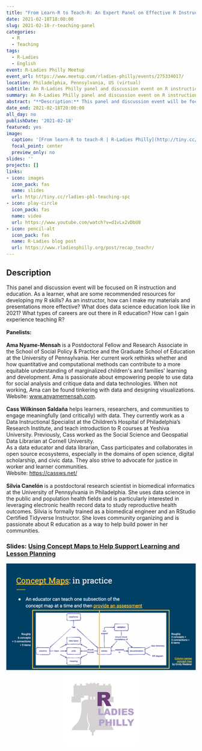 ```yaml
---
title: "From Learn-R to Teach-R: An Expert Panel on Effective R Instruction"
date: 2021-02-18T18:00:00
slug: 2021-02-18-r-teaching-panel
categories:
  - R
  - Teaching
tags:
  - R-Ladies
  - English
event: R-Ladies Philly Meetup
event_url: https://www.meetup.com/rladies-philly/events/275334017/
location: Philadelphia, Pennsylvania, US (virtual)
subtitle: An R-Ladies Philly panel and discussion event on R instruction and education.
summary: An R-Ladies Philly panel and discussion event on R instruction and education.
abstract: "**Description:** This panel and discussion event will be focused on R instruction and education. As a learner, what are some recommended resources for developing my R skills? As an instructor, how can I make my materials and presentations more effective? What does data science education look like in 2021? What types of careers are out there in R education? How can I gain experience teaching R?<br><br>**Panelists:**<br><br>**Ama Nyame-Mensah** is a Postdoctoral Fellow and Research Associate in the School of Social Policy & Practice and the Graduate School of Education at the University of Pennsylvania. Her current work rethinks whether and how quantitative and computational methods can contribute to a more equitable understanding of marginalized children's and families' learning and development. Ama is passionate about empowering people to use data for social analysis and critique data and data technologies. When not working, Ama can be found tinkering with data and designing visualizations.<br>Website: www.anyamemensah.com. <br><br>**Cass Wilkinson Saldaña** helps learners, researchers, and communities to engage meaningfully (and critically) with data. They currently work as a Data Instructional Specialist at the Children’s Hospital of Philadelphia’s Research Institute, and teach introduction to R courses at Yeshiva University. Previously, Cass worked as the Social Science and Geospatial Data Librarian at Cornell University.<br>As a data educator and data librarian, Cass participates and collaborates in open source ecosystems, especially in the domains of open science, digital scholarship, and civic data. They also strive to advocate for justice in worker and learner communities.<br>Website: https://cassws.net/<br><br>**Silvia Canelón** is a postdoctoral research scientist in biomedical informatics at the University of Pennsylvania in Philadelphia. She uses data science in the public and population health fields and is particularly interested in leveraging electronic health record data to study reproductive health outcomes. Silvia is formally trained as a biomedical engineer and an RStudio Certified Tidyverse Instructor. She loves community organizing and is passionate about R education as a way to help build power in her communities."
date_end: 2021-02-18T20:00:00
all_day: no
publishDate: '2021-02-18'
featured: yes
image:
  caption: '[From learn-R to teach-R | R-Ladies Philly](http://tiny.cc/rladies-phl-teaching-spc)'
  focal_point: center
  preview_only: no
slides: ''
projects: []
links:
- icon: images
  icon_pack: fas
  name: slides
  url: http://tiny.cc/rladies-phl-teaching-spc
- icon: play-circle
  icon_pack: fas
  name: video
  url: https://www.youtube.com/watch?v=d1vLx2vDbU8
- icon: pencil-alt
  icon_pack: fas
  name: R-Ladies blog post
  url: https://www.rladiesphilly.org/post/recap_teachr/
---
```

## Description
This panel and discussion event will be focused on R instruction and education. As a learner, what are some recommended resources for developing my R skills? As an instructor, how can I make my materials and presentations more effective? What does data science education look like in 2021? What types of careers are out there in R education? How can I gain experience teaching R?<br><br>**Panelists:**<br><br>**Ama Nyame-Mensah** is a Postdoctoral Fellow and Research Associate in the School of Social Policy & Practice and the Graduate School of Education at the University of Pennsylvania. Her current work rethinks whether and how quantitative and computational methods can contribute to a more equitable understanding of marginalized children's and families' learning and development. Ama is passionate about empowering people to use data for social analysis and critique data and data technologies. When not working, Ama can be found tinkering with data and designing visualizations.<br>Website: www.anyamemensah.com. <br><br>**Cass Wilkinson Saldaña** helps learners, researchers, and communities to engage meaningfully (and critically) with data. They currently work as a Data Instructional Specialist at the Children’s Hospital of Philadelphia’s Research Institute, and teach introduction to R courses at Yeshiva University. Previously, Cass worked as the Social Science and Geospatial Data Librarian at Cornell University.<br>As a data educator and data librarian, Cass participates and collaborates in open source ecosystems, especially in the domains of open science, digital scholarship, and civic data. They also strive to advocate for justice in worker and learner communities.<br>Website: https://cassws.net/<br><br>**Silvia Canelón** is a postdoctoral research scientist in biomedical informatics at the University of Pennsylvania in Philadelphia. She uses data science in the public and population health fields and is particularly interested in leveraging electronic health record data to study reproductive health outcomes. Silvia is formally trained as a biomedical engineer and an RStudio Certified Tidyverse Instructor. She loves community organizing and is passionate about R education as a way to help build power in her communities.

### Slides: [Using Concept Maps to Help Support Learning and Lesson Planning](http://tiny.cc/rladies-phl-teaching-spc)

<img src="concept-map.png" title="Concept Maps: in practice. An educator can teach one subsection of the concept map at a time and then provide an assessment. A more detailed description available in slide presenter notes at http://tiny.cc/rladies-phl-teaching-spc" alt="Concept Maps: in practice. An educator can teach one subsection of the concept map at a time and then provide an assessment. A more detailed description available in slide presenter notes at http://tiny.cc/rladies-phl-teaching-spc" width="702" style="display: block; margin: auto;" />

<img src="rladies-philly.jpg" title="Logo for R-Ladies Philly featuring the Liberty Bell in the background" alt="Logo for R-Ladies Philly featuring the Liberty Bell in the background" width="40%" style="display: block; margin: auto;" />

